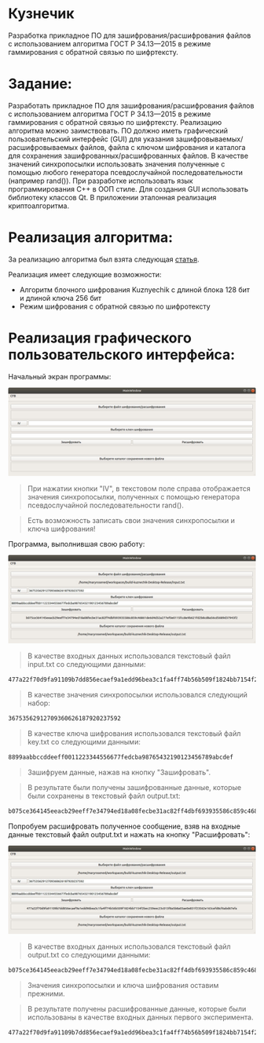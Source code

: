 # Кузнечик 
  Разработка прикладное ПО для зашифрования/расшифрования файлов с использованием алгоритма ГОСТ Р 34.13—2015 в режиме гаммирования с обратной связью по шифртексту. 

# Задание: 
  Разработать прикладное ПО для зашифрования/расшифрования файлов с использованием алгоритма ГОСТ Р 34.13—2015 в режиме гаммирования с обратной связью по шифртексту. Реализацию алгоритма можно заимствовать. ПО должно иметь графический пользовательский интерфейс (GUI) для указания зашифровываемых/расшифровываемых файлов, файла с ключом шифрования и каталога для сохранения зашифрованных/расшифрованных файлов. В качестве значений синхропосылки использовать значения полученные с помощью любого генератора псевдослучайной последовательности (например rand()). При разработке использовать язык программирования С++ в ООП стиле. Для создания GUI использовать библиотеку классов Qt. В приложении эталонная реализация криптоалгоритма. 

# Реализация алгоритма:
  За реализацию алгоритма был взята следующая [статья](https://habr.com/ru/post/313932/).

  Реализация имеет следующие возможности:
  * Алгоритм блочного шифрования Kuznyechik с длиной блока 128 бит и длиной ключа 256 бит
  * Режим шифрования с обратной связью по шифротексту

# Реализация графического пользовательского интерфейса: 

Начальный экран программы:
<p align="center">
<img src="img0/1.png">
</p>

> При нажатии кнопки "IV", в текстовом поле справа отображается значения синхропосылки, полученных с помощью генератора псевдослучайной последовательности rand().

> Есть возможность записать свои значения синхропосылки и ключа шифрования! 

Программа, выполнившая свою работу:
<p align="center">
<img src="img0/2.png">
</p>

> В качестве входных данных использовался текстовый файл input.txt со следующими данными: 
```bash
477a22f70d9fa91109b7dd856ecaef9a1edd96bea3c1fa4ff74b56b509f1824bb7154f2bec259eec23c013f8a5b8a03ae0e831f23562e163cefd8cf6abd67efa
```
> В качестве значения синхропосылки использовался следующий набор: 
```bash
36753562912709360626187920237592
```
> В качестве ключа шифрования использовался текстовый файл key.txt со следующими данными: 
```bash
8899aabbccddeeff0011223344556677fedcba98765432190123456789abcdef
```
> Зашифруем данные, нажав на кнопку "Зашифровать". 

> В результате были получены зашифрованные данные, которые были сохранены в текстовый файл output.txt: 
```bash
b075ce364145eeacb29eeff7e34794ed18a08fecbe31ac82ff4dbf693935586c859c46861de6d4d32a277ef0e0115fcc8e9b621fd2b8cd8a56cd5689d37943f2
```

Попробуем расшифровать полученное сообщение, взяв на входные данные текстовый файл output.txt и нажать на кнопку "Расшифровать":

<p align="center">
<img src="img0/3.png">
</p>

> В качестве входных данных использовался текстовый файл output.txt со следующими данными: 
```bash
b075ce364145eeacb29eeff7e34794ed18a08fecbe31ac82ff4dbf693935586c859c46861de6d4d32a277ef0e0115fcc8e9b621fd2b8cd8a56cd5689d37943f2
```
> Значения синхропосылки и ключа шифрования оставим прежними.

> В результате получены расшифрованные данные, которые были использованы в качестве входных данных первого эксперимента.
```bash
477a22f70d9fa91109b7dd856ecaef9a1edd96bea3c1fa4ff74b56b509f1824bb7154f2bec259eec23c013f8a5b8a03ae0e831f23562e163cefd8cf6abd67efa
```
